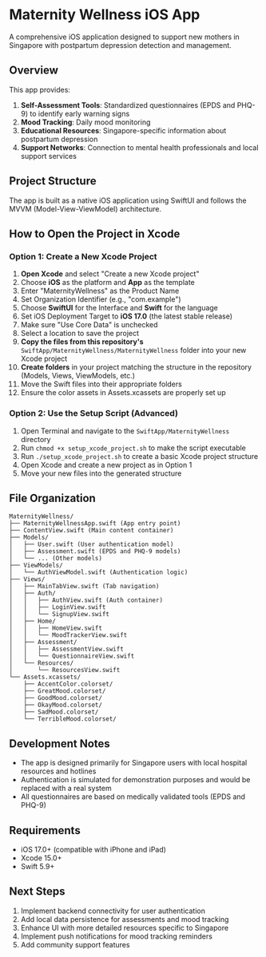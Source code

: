 # Maternity Wellness iOS App

A comprehensive iOS application designed to support new mothers in Singapore with postpartum depression detection and management.

## Overview

This app provides:

1. **Self-Assessment Tools**: Standardized questionnaires (EPDS and PHQ-9) to identify early warning signs
2. **Mood Tracking**: Daily mood monitoring
3. **Educational Resources**: Singapore-specific information about postpartum depression
4. **Support Networks**: Connection to mental health professionals and local support services

## Project Structure

The app is built as a native iOS application using SwiftUI and follows the MVVM (Model-View-ViewModel) architecture.

## How to Open the Project in Xcode

### Option 1: Create a New Xcode Project

1. **Open Xcode** and select "Create a new Xcode project"
2. Choose **iOS** as the platform and **App** as the template
3. Enter "MaternityWellness" as the Product Name
4. Set Organization Identifier (e.g., "com.example")
5. Choose **SwiftUI** for the Interface and **Swift** for the language
6. Set iOS Deployment Target to **iOS 17.0** (the latest stable release)
7. Make sure "Use Core Data" is unchecked
8. Select a location to save the project
9. **Copy the files from this repository's** `SwiftApp/MaternityWellness/MaternityWellness` folder into your new Xcode project
10. **Create folders** in your project matching the structure in the repository (Models, Views, ViewModels, etc.)
11. Move the Swift files into their appropriate folders
12. Ensure the color assets in Assets.xcassets are properly set up

### Option 2: Use the Setup Script (Advanced)

1. Open Terminal and navigate to the `SwiftApp/MaternityWellness` directory
2. Run `chmod +x setup_xcode_project.sh` to make the script executable
3. Run `./setup_xcode_project.sh` to create a basic Xcode project structure
4. Open Xcode and create a new project as in Option 1
5. Move your new files into the generated structure

## File Organization

```
MaternityWellness/
├── MaternityWellnessApp.swift (App entry point)
├── ContentView.swift (Main content container)
├── Models/
│   ├── User.swift (User authentication model)
│   ├── Assessment.swift (EPDS and PHQ-9 models)
│   └── ... (Other models)
├── ViewModels/
│   └── AuthViewModel.swift (Authentication logic)
├── Views/
│   ├── MainTabView.swift (Tab navigation)
│   ├── Auth/
│   │   ├── AuthView.swift (Auth container)
│   │   ├── LoginView.swift
│   │   └── SignupView.swift
│   ├── Home/
│   │   ├── HomeView.swift
│   │   └── MoodTrackerView.swift
│   ├── Assessment/
│   │   ├── AssessmentView.swift
│   │   └── QuestionnaireView.swift
│   └── Resources/
│       └── ResourcesView.swift
└── Assets.xcassets/
    ├── AccentColor.colorset/
    ├── GreatMood.colorset/
    ├── GoodMood.colorset/
    ├── OkayMood.colorset/
    ├── SadMood.colorset/
    └── TerribleMood.colorset/
```

## Development Notes

- The app is designed primarily for Singapore users with local hospital resources and hotlines
- Authentication is simulated for demonstration purposes and would be replaced with a real system
- All questionnaires are based on medically validated tools (EPDS and PHQ-9)

## Requirements

- iOS 17.0+ (compatible with iPhone and iPad)
- Xcode 15.0+
- Swift 5.9+

## Next Steps

1. Implement backend connectivity for user authentication
2. Add local data persistence for assessments and mood tracking
3. Enhance UI with more detailed resources specific to Singapore
4. Implement push notifications for mood tracking reminders
5. Add community support features
